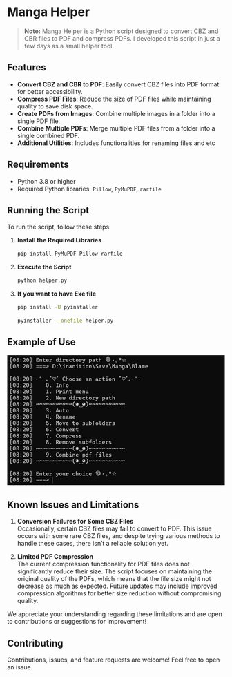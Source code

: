 # Manga Helper

> **Note:** Manga Helper is a Python script designed to convert CBZ and CBR files to PDF and compress PDFs. I developed this script in just a few days as a small helper tool. 

## Features

- **Convert CBZ and CBR to PDF**: Easily convert CBZ files into PDF format for better accessibility.
- **Compress PDF Files**: Reduce the size of PDF files while maintaining quality to save disk space.
- **Create PDFs from Images**: Combine multiple images in a folder into a single PDF file.
- **Combine Multiple PDFs**: Merge multiple PDF files from a folder into a single combined PDF.
- **Additional Utilities**: Includes functionalities for renaming files and etc

## Requirements

- Python 3.8 or higher
- Required Python libraries: `Pillow`, `PyMuPDF`, `rarfile`

## Running the Script

To run the script, follow these steps:

1. **Install the Required Libraries**

   ```bash
   pip install PyMuPDF Pillow rarfile
   ```
2. **Execute the Script**

   ```bash
   python helper.py
   ```
3. **If you want to have Exe file**
   ```bash
   pip install -U pyinstaller
   ```

   ```bash
   pyinstaller --onefile helper.py
   ```

## Example of Use

![Example of Use](example_of_use3.png)

## Known Issues and Limitations

1. **Conversion Failures for Some CBZ Files**  
   Occasionally, certain CBZ files may fail to convert to PDF. This issue occurs with some rare CBZ files, and despite trying various methods to handle these cases, there isn’t a reliable solution yet.

2. **Limited PDF Compression**  
   The current compression functionality for PDF files does not significantly reduce their size. The script focuses on maintaining the original quality of the PDFs, which means that the file size might not decrease as much as expected. Future updates may include improved compression algorithms for better size reduction without compromising quality.

We appreciate your understanding regarding these limitations and are open to contributions or suggestions for improvement!

## Contributing
Contributions, issues, and feature requests are welcome! Feel free to open an issue.
